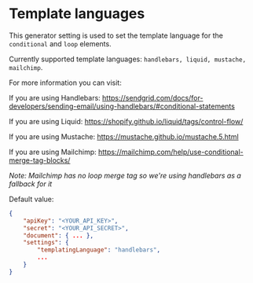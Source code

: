 # Template languages


This generator setting is used to set the template language for the `conditional` and `loop` elements.

Currently supported template languages: `handlebars, liquid, mustache, mailchimp`.

For more information you can visit:

If you are using Handlebars: https://sendgrid.com/docs/for-developers/sending-email/using-handlebars/#conditional-statements

If you are using Liquid: https://shopify.github.io/liquid/tags/control-flow/

If you are using Mustache: https://mustache.github.io/mustache.5.html

If you are using Mailchimp: https://mailchimp.com/help/use-conditional-merge-tag-blocks/

*Note: Mailchimp has no loop merge tag so we're using handlebars as a fallback for it*

Default value:
```json
{
	"apiKey": "<YOUR_API_KEY>",
	"secret": "<YOUR_API_SECRET>",
	"document": { ... },
	"settings": {
		"templatingLanguage": "handlebars",
		...
	}
}
